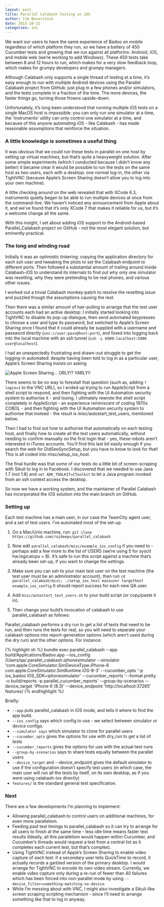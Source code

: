 ```yaml
---
layout: post
title: Parallel Calabash Testing on iOS
author: Tim Baverstock
date: 2015-10-22
categories: ios
---
```


We want our users to have the same experience of Badoo on mobile regardless of which platform they run, so we have a battery of 450 Cucumber tests and growing that we run against all platforms: Android, iOS, and mobile web (we’re working to add Windows). These 450 tests take between 8 and 12 hours to run, which makes for a very slow feedback loop, which makes for grumpy developers and grumpy managers.

Although Calabash only supports a single thread of testing at a time, it’s easy enough to run with multiple Android devices using the Parallel Calabash project from GitHub: just plug in a few phones and/or simulators, and the tests complete in a fraction of the time. The more devices, the faster things go, turning those frowns upside-down.

Unfortunately, it’s long been understood that running multiple iOS tests on a single MacOS host is impossible: you can only run one simulator at a time, the ‘instruments’ utility can only control one simulator at a time, and because of this anyone automating iOS - like Calabash - has made reasonable assumptions that reinforce the situation.

### A little knowledge is sometimes a useful thing

It was obvious that we could run these tests in parallel on one host by setting up virtual machines, but that’s quite a heavyweight solution. After some simple experiments (which I conducted because I didn’t know any better) it became clear it would be possible to run the tests on the same host as two users, each with a desktop: one normal log-in, the other via TightVNC (because Apple’s Screen Sharing doesn’t allow you to log into your own machine).

A little checking around on the web revealed that with XCode 6.3, instruments quietly began to be able to run multiple devices at once from the command-line. We haven’t noticed any announcement from Apple about it, and we’ve found that it’s only XCode 7 that makes it reliable for us, but it’s a welcome change all the same.

With this insight, I set about adding iOS support to the Android-based Parallel_Calabash project on GitHub - not the most elegant solution, but eminently practical.

### The long and winding road

Initially it was an optimistic tinkering: copying the application directory for each ssh user and tweaking the plists to set the Calabash endpoint to different ports. Then followed a substantial amount of trailing around inside Calabash-iOS to understand its internals to find out why only one simulator was resetting, why they were pretending to be real phones, and various other issues. 

I worked out a trivial Calabash monkey-patch to resolve the resetting issue and puzzled though the assumptions causing the rest.

Then there was a similar amount of hair-pulling to arrange that the test user accounts each had an active desktop: I initially started looking into TightVNC to disable its pop-up dialogue, then send automated keypresses to choose a user and type its password, but switched to Apple’s Screen Sharing once I found that it could already be supplied with a username and password directly (`vnc://user:pass@host:port`), and foxed into logging back into the local machine with an ssh tunnel (`ssh -L 6900:localhost:5900 user@localhost`).

I had an unexpectedly frustrating and drawn-out struggle to get the logging-in automated: despite having been told to log in as a particular user, Apple’s Screen Sharing insists on asking

![Apple Screen Sharing... ORLY!? YARLY!!]({{page.imgdir}}/apple-screen-sharing-really.png) 

There seems to be no way to forestall that question (such as, adding `?login=1` to the VNC URL), so I ended up trying to run AppleScript from a shell script to respond, and then fighting with the UI Automation security system to authorise it - and losing. I ultimately rewrote the shell script completely in AppleScript - an experience reminiscent of coding 1970s COBOL - and then fighting with the UI Automation security system to authorise that instead - the result is misc/autostart_test_users, mentioned below.

Then I had to find out how to authorise that automatically on each testing host, and finally how to create all the test users automatically, without needing to confirm manually on the first login that - yes, these robots aren’t interested in iTunes accounts. You’ll find this last bit easily enough if you search the web for DidSeeSyncSetup, but you have to know to look for that! This is all coded into misc/setup_ios_host.

The final hurdle was that some of our tests do a little bit of screen-scraping with Sikuli to log in to Facebook. I discovered that we needed to use Java 1.7 (not 1.8) and `set ADK_TOOLKIT=CToolkit` to let a Java program invoked from an ssh context access the desktop.

So now we have a working system, and the maintainer of Parallel Calabash has incorporated the iOS solution into the main branch on GitHub. 

### Setting up

Each test machine has a main user, in our case the TeamCity agent user, and a set of test users. I’ve automated most of the set-up.

1. On a Mac/Unix machine, run: `git clone https://github.com/rajdeepv/parallel_calabash`

1. Now edit `parallel_calabash/misc/example_ios_config` if you need to - perhaps add a few more to the list of USERS (we’re using 5 for sysctl hw.logicalcpu = 8). It’s safe to run this script against a machine that’s already been set-up, if you want to change the settings.

1. Make sure you can ssh to your main test user on the test machine (the test user must be an administrator account), then run `cd parallel_calabash/misc; ./setup_ios_host mainuser targethost example_ios_config` It should report success for each new QA user.

1. Add `misc/autostart_test_users.sh` to your build script (or copy/paste it in).

1. Then change your build’s invocation of calabash to use parallel_calabash as follows:

Parallel_calabash performs a dry run to get a list of tests that need to be run, and then runs the tests for real, so you will need to separate your calabash options into report-generation options (which aren’t used during the dry run) and the other options. For instance:

{% highlight sh %}
bundle exec parallel_calabash
  --app build/Applications/Badoo.app
  --ios_config /Users/qa/.parallel_calabash.iphonesimulator
  --simulator 'com.apple.CoreSimulator.SimDeviceType.iPhone-6 com.apple.CoreSimulator.SimRuntime.iOS-8-3'
  --cucumber_opts '-p ios_badoo IOS_SDK=iphonesimulator'
  --cucumber_reports '--format pretty -o build/reports -p parallel_cucumber_reports'
  --group-by-scenarios
  --device_target 'iPhone 6 (8.3)'
  --device_endpoint 'http://localhost:37265'
  features/
{% endhighlight %}

Briefly:

- `--app` puts parallel_calabash in iOS mode, and tells it where to find the app build.
- `--ios_config` says which config to use - we select between simulator or device configs.
- `--simulator says` which simulator to clone for parallel users
- `--cucumber_opts` gives the options for use with dry_run to get a list of tests
- `--cucumber_reports` gives the options for use with the actual test-runs
- `--group-by-scenarios` says to share tests equally between the parallel users
- `--device_target` and --device_endpoint gives the default simulator to use if the configuration doesn’t specify test users (in which case, the main user will run all the tests by itself, on its own desktop, as if you were using calabash-ios directly)
- `features/` is the standard general test specification.

### Next

There are a few developments I’m planning to implement:

* Allowing parallel_calabash to control users on additional machines, for even more parallelism.
* Feeding past test timings to parallel_calabash so it can try to arrange for all users to finish at the same time - less idle time means faster test results (Ideally, all this parallelism would happen within Cucumber, and Cucumber’s threads would request a test from a central list as it completes each current test, but that’s complex).
* Using TightVNC instead of Apple’s Screen Sharing to enable video capture of each test: if a secondary user tells QuickTime to record, it actually records a garbled version of the primary desktop. I would arrange for TightVNC to encode its own video stream. Currently, we enable video capture only during a re-run of fewer than 40 failures which has been forced into non-parallel mode by using `--device_filter=something-matching-no-device`.
* While I’m messing about with VNC, I might also investigate a Sikuli-like screen scraping scripting mechanism - since I’ll need to arrange something like that to log in anyway.

